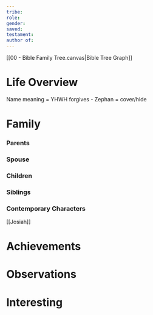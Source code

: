 ```yaml
---
tribe: 
role: 
gender: 
saved: 
testament: 
author of:
---
```





[[00 - Bible Family Tree.canvas|Bible Tree Graph]]

# Life Overview

Name meaning = YHWH forgives - Zephan = cover/hide

# Family

### Parents 
### Spouse
### Children 
### Siblings

### Contemporary Characters 
[[Josiah]]


# Achievements 

# Observations

# Interesting 

